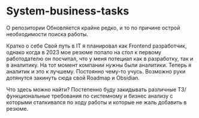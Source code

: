 # System-business-tasks
О репозитории
Обновляется крайне редко, и то по причине острой необходимости поиска работы.

Кратко о себе
Cвой путь в IT я планировал как Frontend разработчик, однако когда в 2023 мое резюме попало на стол к первому работодателю он посчитал, что у меня потециал как в разработку, так и в аналитику. На тот момент компании нужны были аналитики. Теперь я аналитик и это к лучшему. 
Постоянно чему-то учусь. Возможно руки дотянутся закинуть сюда свой Roadmap и Obsidian.

Что здесь можно найти?
Постепенно буду закидывать различные ТЗ/функциональные требования по системному и бизнес анализу с которыми сталкивался по ходу работы и которые не жаль добавить в резюме.
